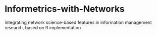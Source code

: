 # Informetrics-with-Networks
Integrating network science-based features in information management research, based on R implementation
